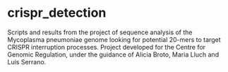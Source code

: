 # crispr_detection

Scripts and results from the project of sequence analysis of the Mycoplasma pneumoniae genome looking for potential 20-mers to target CRISPR interruption processes. Project developed for the Centre for Genomic Regulation, under the guidance of Alicia Broto, Maria Lluch and Luis Serrano. 